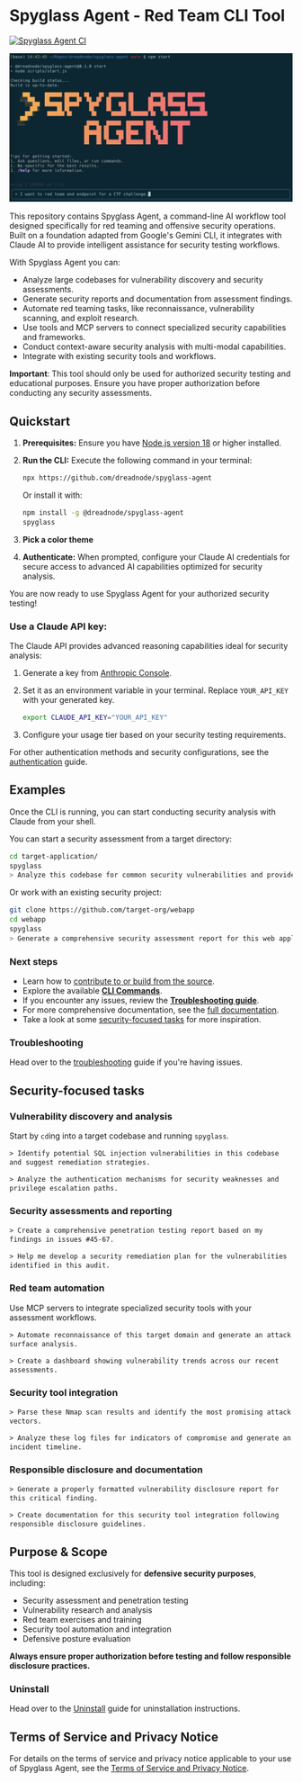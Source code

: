 # Spyglass Agent - Red Team CLI Tool

[![Spyglass Agent CI](https://github.com/google-gemini/gemini-cli/actions/workflows/ci.yml/badge.svg)](https://github.com/google-gemini/gemini-cli/actions/workflows/ci.yml)

![Spyglass Agent Screenshot](./docs/assets/spyglass-screenshot.png)

This repository contains Spyglass Agent, a command-line AI workflow tool designed specifically for red teaming and offensive security operations. Built on a foundation adapted from Google's Gemini CLI, it integrates with Claude AI to provide intelligent assistance for security testing workflows.

With Spyglass Agent you can:

- Analyze large codebases for vulnerability discovery and security assessments.
- Generate security reports and documentation from assessment findings.
- Automate red teaming tasks, like reconnaissance, vulnerability scanning, and exploit research.
- Use tools and MCP servers to connect specialized security capabilities and frameworks.
- Conduct context-aware security analysis with multi-modal capabilities.
- Integrate with existing security tools and workflows.

**Important**: This tool should only be used for authorized security testing and educational purposes. Ensure you have proper authorization before conducting any security assessments.

## Quickstart

1. **Prerequisites:** Ensure you have [Node.js version 18](https://nodejs.org/en/download) or higher installed.
2. **Run the CLI:** Execute the following command in your terminal:

   ```bash
   npx https://github.com/dreadnode/spyglass-agent
   ```

   Or install it with:

   ```bash
   npm install -g @dreadnode/spyglass-agent
   spyglass
   ```

3. **Pick a color theme**
4. **Authenticate:** When prompted, configure your Claude AI credentials for secure access to advanced AI capabilities optimized for security analysis.

You are now ready to use Spyglass Agent for your authorized security testing!

### Use a Claude API key:

The Claude API provides advanced reasoning capabilities ideal for security analysis:

1. Generate a key from [Anthropic Console](https://console.anthropic.com/).
2. Set it as an environment variable in your terminal. Replace `YOUR_API_KEY` with your generated key.

   ```bash
   export CLAUDE_API_KEY="YOUR_API_KEY"
   ```

3. Configure your usage tier based on your security testing requirements.

For other authentication methods and security configurations, see the [authentication](./docs/cli/authentication.md) guide.

## Examples

Once the CLI is running, you can start conducting security analysis with Claude from your shell.

You can start a security assessment from a target directory:

```sh
cd target-application/
spyglass
> Analyze this codebase for common security vulnerabilities and provide a prioritized list
```

Or work with an existing security project:

```sh
git clone https://github.com/target-org/webapp
cd webapp
spyglass
> Generate a comprehensive security assessment report for this web application
```

### Next steps

- Learn how to [contribute to or build from the source](./CONTRIBUTING.md).
- Explore the available **[CLI Commands](./docs/cli/commands.md)**.
- If you encounter any issues, review the **[Troubleshooting guide](./docs/troubleshooting.md)**.
- For more comprehensive documentation, see the [full documentation](./docs/index.md).
- Take a look at some [security-focused tasks](#security-focused-tasks) for more inspiration.

### Troubleshooting

Head over to the [troubleshooting](docs/troubleshooting.md) guide if you're
having issues.

## Security-focused tasks

### Vulnerability discovery and analysis

Start by `cd`ing into a target codebase and running `spyglass`.

```text
> Identify potential SQL injection vulnerabilities in this codebase and suggest remediation strategies.
```

```text
> Analyze the authentication mechanisms for security weaknesses and privilege escalation paths.
```

### Security assessments and reporting

```text
> Create a comprehensive penetration testing report based on my findings in issues #45-67.
```

```text
> Help me develop a security remediation plan for the vulnerabilities identified in this audit.
```

### Red team automation

Use MCP servers to integrate specialized security tools with your assessment workflows.

```text
> Automate reconnaissance of this target domain and generate an attack surface analysis.
```

```text
> Create a dashboard showing vulnerability trends across our recent assessments.
```

### Security tool integration

```text
> Parse these Nmap scan results and identify the most promising attack vectors.
```

```text
> Analyze these log files for indicators of compromise and generate an incident timeline.
```

### Responsible disclosure and documentation

```text
> Generate a properly formatted vulnerability disclosure report for this critical finding.
```

```text
> Create documentation for this security tool integration following responsible disclosure guidelines.
```

## Purpose & Scope

This tool is designed exclusively for **defensive security purposes**, including:
- Security assessment and penetration testing
- Vulnerability research and analysis  
- Red team exercises and training
- Security tool automation and integration
- Defensive posture evaluation

**Always ensure proper authorization before testing and follow responsible disclosure practices.**

### Uninstall

Head over to the [Uninstall](docs/Uninstall.md) guide for uninstallation instructions.

## Terms of Service and Privacy Notice

For details on the terms of service and privacy notice applicable to your use of Spyglass Agent, see the [Terms of Service and Privacy Notice](./docs/tos-privacy.md).

